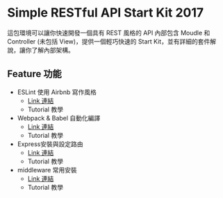 # Simple RESTful API Start Kit 2017

這包環境可以讓你快速開發一個具有 REST 風格的 API 內部包含 Moudle 和 Controller (未包括 View)，提供一個輕巧快速的 Start Kit，並有詳細的套件解說，讓你了解內部架構。

## Feature 功能
- ESLint 使用 Airbnb 寫作風格
  - [Link 連結](/tutorials/Part1-ESLint.md)
  - Tutorial 教學
- Webpack & Babel 自動化編譯
  - [Link 連結](/tutorials/Part2-Webpack&Babel.md)
  - Tutorial 教學
- Express安裝與設定路由
  - [Link 連結](/tutorials/Part3-Express.md)
  - Tutorial 教學
- middleware 常用安裝
  - [Link 連結](/tutorials/Part4-middleware.md)
  - Tutorial 教學
